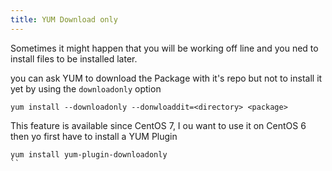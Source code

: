 ```yaml
---
title: YUM Download only
---
```

<script type="text/javascript">(function(w,s){var e=document.createElement("script");e.type="text/javascript";e.async=true;e.src="https://cdn.pagesense.io/js/webally/f2527eebee974243853bcd47b32631f4.js";var x=document.getElementsByTagName("script")[0];x.parentNode.insertBefore(e,x);})(window,"script");</script>

Sometimes it might happen that you will be working off line and you ned to install files to be installed later.

you can ask YUM to download the Package with it's repo but not to install it yet by using the `downloadonly` option

```shell
yum install --downloadonly --donwloaddit=<directory> <package>
```

This feature is available since CentOS 7, I ou want to use it on CentOS 6 then yo first have to install a YUM Plugin

```shell
yum install yum-plugin-downloadonly
``
